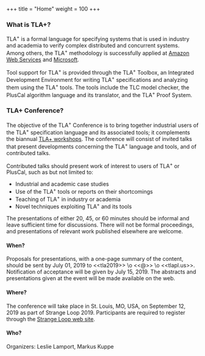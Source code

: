 +++
title = "Home"
weight = 100
+++


### What is TLA+?
<!-- Point at industrial success stories of TLA+ (Amazon/Microsoft/...) -->
TLA<sup>+</sup> is a formal language for specifying systems that is used in industry and academia to verify complex distributed and concurrent systems. Among others, the TLA<sup>+</sup> methodology is successfully applied at [Amazon Web Services](http://lamport.azurewebsites.net/tla/amazon-excerpt.html) and [Microsoft](https://azure.microsoft.com/en-us/blog/azure-cosmos-db-pushing-the-frontier-of-globally-distributed-databases/).

Tool support for TLA<sup>+</sup> is provided through the TLA<sup>+</sup> Toolbox, an Integrated Development Environment for writing TLA<sup>+</sup> specifications and analyzing them using the TLA<sup>+</sup> tools. The tools include the TLC model checker, the PlusCal algorithm language and its translator, and the TLA<sup>+</sup> Proof System.

### TLA+ Conference?

The objective of the TLA<sup>+</sup> Conference is to bring together industrial users of the TLA<sup>+</sup> specification language and its associated tools; it complements the biannual [TLA+ workshops](http://tla2018.loria.fr/). The conference will consist of invited talks that present developments concerning the TLA<sup>+</sup> language and tools, and of contributed talks.

Contributed talks should present work of interest to users of TLA<sup>+</sup> or PlusCal, such as but not limited to:

* Industrial and academic case studies
* Use of the TLA<sup>+</sup> tools or reports on their shortcomings
* Teaching of TLA<sup>+</sup> in industry or academia
* Novel techniques exploiting TLA<sup>+</sup> and its tools

The presentations of either 20, 45, or 60 minutes should be informal and leave sufficient time for discussions. There will not be formal proceedings, and presentations of relevant work published elsewhere are welcome.

#### When?

Proposals for presentations, with a one-page summary of the content, should be sent by July 01, 2019 to \<\<tla2019>> \o \<\<@>> \o \<\<tlapl.us>>. Notification of acceptance will be given by July 15, 2019. The abstracts and presentations given at the event will be made available on the web.

#### Where?

The conference will take place in St. Louis, MO, USA, on September 12, 2019 as part of Strange Loop 2019. Participants are required to register through the [Strange Loop web site](https://thestrangeloop.com/register.html).

#### Who?
Organizers: Leslie Lamport, Markus Kuppe


